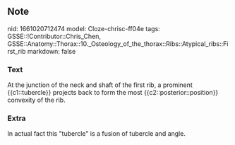 ## Note
nid: 1661020712474
model: Cloze-chrisc-ff04e
tags: GSSE::!Contributor::Chris_Chen, GSSE::Anatomy::Thorax::10._Osteology_of_the_thorax::Ribs::Atypical_ribs::First_rib
markdown: false

### Text
<div class='toggle'>
  At the junction of the neck and shaft of the first rib, a
  prominent {{c1::tubercle}} projects back to form the most
  {{c2::posterior::position}} convexity of the rib.
</div>

### Extra
<p id="41dc0a99-453b-4863-9ec5-81ff3690d72d" class="">In actual
fact this "tubercle" is a fusion of tubercle and angle.
